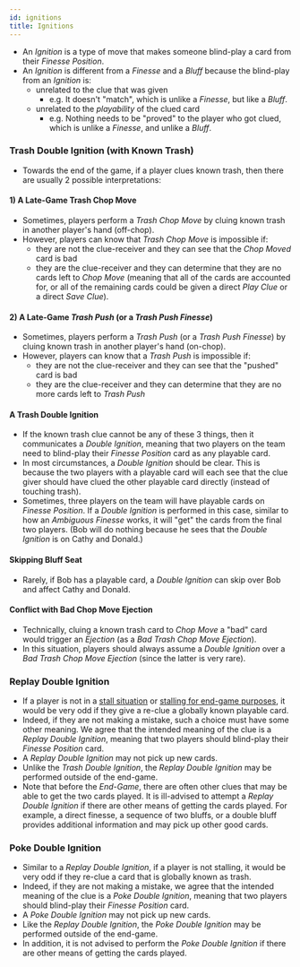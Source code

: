 ```yaml
---
id: ignitions
title: Ignitions
---
```


- An *Ignition* is a type of move that makes someone blind-play a card from their *Finesse Position*.
- An *Ignition* is different from a *Finesse* and a *Bluff* because the blind-play from an *Ignition* is:
  - unrelated to the clue that was given
    - e.g. It doesn't "match", which is unlike a *Finesse*, but like a *Bluff*.
  - unrelated to the *playability* of the clued card
    - e.g. Nothing needs to be "proved" to the player who got clued, which is unlike a *Finesse*, and unlike a *Bluff*.

### Trash Double Ignition (with Known Trash)

- Towards the end of the game, if a player clues known trash, then there are usually 2 possible interpretations:

#### 1) A Late-Game Trash Chop Move

- Sometimes, players perform a *Trash Chop Move* by cluing known trash in another player's hand (off-chop).
- However, players can know that *Trash Chop Move* is impossible if:
  - they are not the clue-receiver and they can see that the *Chop Moved* card is bad
  - they are the clue-receiver and they can determine that they are no cards left to *Chop Move* (meaning that all of the cards are accounted for, or all of the remaining cards could be given a direct *Play Clue* or a direct *Save Clue*).

#### 2) A Late-Game *Trash Push* (or a *Trash Push Finesse*)

- Sometimes, players perform a *Trash Push* (or a *Trash Push Finesse*) by cluing known trash in another player's hand (on-chop).
- However, players can know that a *Trash Push* is impossible if:
  - they are not the clue-receiver and they can see that the "pushed" card is bad
  - they are the clue-receiver and they can determine that they are no more cards left to *Trash Push*

#### A Trash Double Ignition

- If the known trash clue cannot be any of these 3 things, then it communicates a *Double Ignition*, meaning that two players on the team need to blind-play their *Finesse Position* card as any playable card.
- In most circumstances, a *Double Ignition* should be clear. This is because the two players with a playable card will each see that the clue giver should have clued the other playable card directly (instead of touching trash).
- Sometimes, three players on the team will have playable cards on *Finesse Position*. If a *Double Ignition* is performed in this case, similar to how an *Ambiguous Finesse* works, it will "get" the cards from the final two players. (Bob will do nothing because he sees that the *Double Ignition* is on Cathy and Donald.)

#### Skipping Bluff Seat

- Rarely, if Bob has a playable card, a *Double Ignition* can skip over Bob and affect Cathy and Donald.

#### Conflict with Bad Chop Move Ejection

- Technically, cluing a known trash card to *Chop Move* a "bad" card would trigger an *Ejection* (as a *Bad Trash Chop Move Ejection*).
- In this situation, players should always assume a *Double Ignition* over a *Bad Trash Chop Move Ejection* (since the latter is very rare).

### Replay Double Ignition 

- If a player is not in a [stall situation](level_6.md#allowable-stall-clues-stall-table) or [stalling for end-game purposes](level_6.md#burning-end-game-stalling), it would be very odd if they give a re-clue a globally known playable card.
- Indeed, if they are not making a mistake, such a choice must have some other meaning. We agree that the intended meaning of the clue is a *Replay Double Ignition*, meaning that two players should blind-play their *Finesse Position* card.
- A *Replay Double Ignition* may not pick up new cards.
- Unlike the *Trash Double Ignition*, the *Replay Double Ignition* may be performed outside of the end-game.  
- Note that before the *End-Game*, there are often other clues that may be able to get the two cards played. It is ill-advised to attempt a *Replay Double Ignition* if there are other means of getting the cards played. For example, a direct finesse, a sequence of two bluffs, or a double bluff provides additional information and may pick up other good cards.

### Poke Double Ignition

- Similar to a *Replay Double Ignition*, if a player is not stalling, it would be very odd if they re-clue a card that is globally known as trash.
- Indeed, if they are not making a mistake, we agree that the intended meaning of the clue is a *Poke Double Ignition*, meaning that two players should blind-play their *Finesse Position* card.
- A *Poke Double Ignition* may not pick up new cards. 
- Like the *Replay Double Ignition*, the *Poke Double Ignition* may be performed outside of the end-game. 
- In addition, it is not advised to perform the *Poke Double Ignition* if there are other means of getting the cards played.
